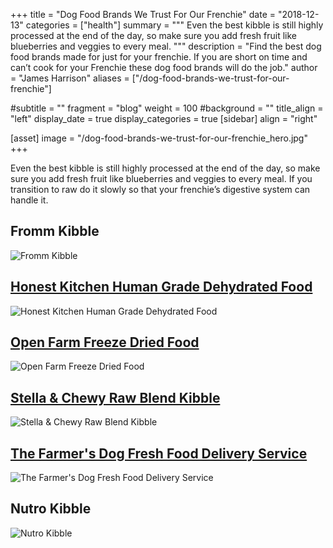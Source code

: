 +++
title = "Dog Food Brands We Trust For Our Frenchie"
date = "2018-12-13"
categories = ["health"]
summary = """
Even the best kibble is still highly processed at the end of the day, so make sure you add fresh fruit like blueberries and veggies to every meal.
"""
description = "Find the best dog food brands made for just for your frenchie. If you are short on time and can’t cook for your Frenchie these dog food brands will do the job."
author = "James Harrison"
aliases = ["/dog-food-brands-we-trust-for-our-frenchie"]

#subtitle = ""
fragment = "blog"
weight = 100
#background = ""
title_align = "left"
display_date = true
display_categories = true
[sidebar]
  align = "right"

[asset]
  image = "/dog-food-brands-we-trust-for-our-frenchie_hero.jpg"
+++

Even the best kibble is still highly processed at the end of the day, so make sure you add fresh fruit like blueberries and veggies to every meal. If you transition to raw do it slowly so that your frenchie’s digestive system can handle it.

## Fromm Kibble

![Fromm Kibble](/images/dog-food-brands-we-trust-for-our-frenchie_1.jpg)

## [Honest Kitchen Human Grade Dehydrated Food](https://www.thehonestkitchen.com/dog-food/meals)

![Honest Kitchen Human Grade Dehydrated Food](/images/dog-food-brands-we-trust-for-our-frenchie_2.jpg)

## [Open Farm Freeze Dried Food](https://www.openfarmpet.com/dog-food-recipes/freeze-dried-raw/grass-fed-beef-freeze-dried-raw-grain-free-dog-food?gclid=Cj0KCQiAgMPgBRDDARIsAOh3uyJGuCmz0Ru1XjjlHIsbA9zJq67P3eKRBindI2yteZiDnsc5IC5w0O8aAlovEALw_wcB)

![Open Farm Freeze Dried Food](/images/dog-food-brands-we-trust-for-our-frenchie_3.jpg)

## [Stella & Chewy Raw Blend Kibble](https://www.stellaandchewys.com/dog-food/raw-blend-kibble)

![Stella & Chewy Raw Blend Kibble](/images/dog-food-brands-we-trust-for-our-frenchie_4.jpg)

## [The Farmer's Dog Fresh Food Delivery Service](https://www.thefarmersdog.com/?utm_source=pepperjam&utm_medium=referral&publisherId=173678&clickId=2540482782&creative_details=8-11935&utm_campaign=173678)

![The Farmer's Dog Fresh Food Delivery Service](/images/dog-food-brands-we-trust-for-our-frenchie_5.jpg)

## Nutro Kibble

![Nutro Kibble](/images/dog-food-brands-we-trust-for-our-frenchie_6.jpg)